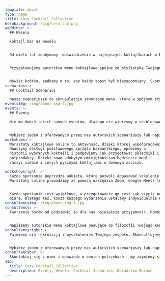 ```yaml
---
template: about
type: page
title: Cozy Cocktail Collective
herobackground: /img/hero_sub.png
weddings: >-
  ## Wesela

  Koktajl bar na weselu


  Od wielu lat zdobywamy  doświadczenie w najlepszych koktajlbarach w Polsce in a świecie. Teraz przeniesiemy najwyższą jakość w organizacji i obsłudze baru na Twoje wesele.


  Przygotowujemy autorskie menu koktajlowe spójne ze stylistyką Twojego przyjęcia, zaaranżujemy bar, dobierzemy wina i przaygotujemy selekcję alkoholi premium.


  Mówiąc krótko, zadbamy o to, aby każdy toast był niezapomniany. Skontaktuj się z nami, opowiedz nam o swoim wymarzonym weselu, a my przygotujemy Tobie spersonalizowaną ofertę.
scenarios: >-
  ## Cocktail Scenarios

  Nasze scenariusze to skrupulatnie stworzone menu, które w spójnym stylu łączą ze sobą koktajle wytrawne i słodkie, długie i krótkie, intensywne i orzeźwiające. Dzięki temu każdy z gości Twojego wydarzenia będzie mógł odnaleźć coś dla siebie. Każdy z koktajli bazujemy na najwyższej jakości alkoholach, a wszystkie składniki przygotowujemy sami według naszych receptur w duchu zero waste. Jeżeli nie znalazłeś scenariusza dla siebie - nie martw się - z wielką przyjemnością napiszemy spersonalizowane menu dostosowane do Twoich wizji i potrzeb.
eventsimg: /img/about-img-2.jpg
events: >-
  ## Eventy 

  Nie ma dwóch takich samych eventów, dlatego nie wierzymy w szablonowe rozwiązania. Niezależnie od tego czy organizujesz dużą , firmową imprezę czy też potrzebujesz kamerlanej usługi barowej na prywatne spotkanie - chętnie Ci pomożemy.


  Wybierz jeden z oferowanych przez nas autorskich scenariuszy lub napisz do nas, i pozwól nam zaprojektować bar na Twoje wydarzenie.
workshops: >-
  Warsztaty koktajlowe online to aktywność, dzięki której współpracownicy nie tylko się zintegrują, ale również będą mieli szansę zdobyć nowe umiejętności.
  Nauczymy obsługi podstawowego sprzętu barmańskiego, opowiemy o
  historii wybranych koktajli i podpowiemy jak przygotować składniki i
  półprodukty. Dzięki nowo zdobytym umiejętnościom będziecie mogli
  raczyć siebie i innych pysznymi koktajlami w domowym zaciszu.

workshopsright: >-
  Każde spotkanie poprzedza ankieta, która pozwoli dopasować szkolenie do indywidualnych preferencji uczestników.
  Warsztaty online prowadzimy za pomocą narzędzia Zoom, Google Meets lub innym wskazanym przez klienta.


  Każde spotkanie jest wyjątkowe, a przygotowanie go jest jak szycie na
  miarę. Dlatego też, koszt każdego wydarzenia ustalamy indywidualnie na podstawie potrzeb i preferencji klienta.
consultancyimg: /img/about-img-1.jpg
consultancy: >-
  Tworzenie barów od podszewki to dla nas największa przyjemność. Pomożemy Ci zarówno jeżeli masz już funkcjonujący bar i chcesz usprawnić działalnośc tej częsci restauracji, a także jeśli potrzebujesz doradztwa przy całkowicie nowym projekcie


  Napiszemy autorskie menu koktajlowe pasujące do filozofii Twojego konceptu, wyselekcjonujemy wina, piwa, alkohole mocne oraz napoje bezalkoholowe. Rozpiszemy receptury, wyliczymy marżę i odpowiednio wycenimy wszystkie pozycje w menu
consultancyright: >-
  Zajmiemy się rekrutacją i wyszkoleniem Twojego zespołu. Skonsultujemy projekt techniczny baru, tak aby zapewnić możliwie najlepszą ergonomię pracy i sprawny serwis. Podzielimy się siątką kontaktów, od najbardziej opłacalnych dostawców po najlepszych fotografów koktajlowych.


  Wybierz jeden z oferowanych przez nas autorskich scenariuszy lub napisz do nas, i pozwól nam zaprojektować bar na Twoje wydarzenie.
consultancybar: >-
  Skontaktuj się z nami i opowiedz o swoich potrzebach - my zajmiemy się resztą.
seo:
  title: Cozy Cocktail Collective
  description: Eventy, Wesela, Cocktail Scenarios, Doradztwo Barowe
---
```

